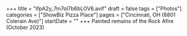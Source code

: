 +++
title = "ifpA2y_7m7oI7b6bLOV6.avif"
draft = false
tags = ["Photos"]
categories = ["ShowBiz Pizza Place"]
pages = ["Cincinnati, OH (8801 Colerain Ave)"]
startDate = ""
+++
Painted remains of the Rock Afire (October 2023)
